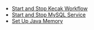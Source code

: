 - [Start and Stop Kecak Workflow](start.md)
- [Start and Stop MySQL Service](stop.md)
- [Set Up Java Memory](tesss.md)
